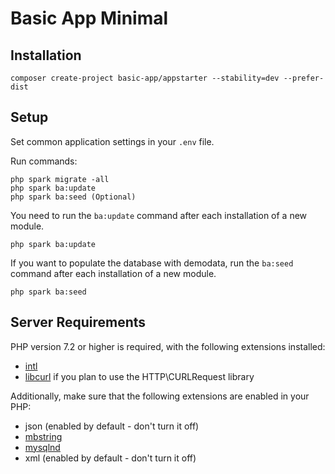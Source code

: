 # Basic App Minimal

## Installation

`composer create-project basic-app/appstarter --stability=dev --prefer-dist`
 
## Setup

Set common application settings in your `.env` file.

Run commands: 

```
php spark migrate -all
php spark ba:update
php spark ba:seed (Optional)
```

You need to run the `ba:update` command after each installation of a new module.

```
php spark ba:update
```

If you want to populate the database with demodata, run the `ba:seed` command after each installation of a new module.

```
php spark ba:seed
```

## Server Requirements

PHP version 7.2 or higher is required, with the following extensions installed: 

- [intl](http://php.net/manual/en/intl.requirements.php)
- [libcurl](http://php.net/manual/en/curl.requirements.php) if you plan to use the HTTP\CURLRequest library

Additionally, make sure that the following extensions are enabled in your PHP:

- json (enabled by default - don't turn it off)
- [mbstring](http://php.net/manual/en/mbstring.installation.php)
- [mysqlnd](http://php.net/manual/en/mysqlnd.install.php)
- xml (enabled by default - don't turn it off)
